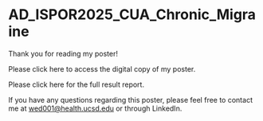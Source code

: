 # AD_ISPOR2025_CUA_Chronic_Migraine

Thank you for reading my poster!

Please click here to access the digital copy of my poster.

Please click here for the full result report.

If you have any questions regarding this poster, please feel free to contact me at wed001@health.ucsd.edu or through LinkedIn.
